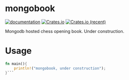 # mongobook

[![documentation](https://docs.rs/mongobook/badge.svg)](https://docs.rs/mongobook) [![Crates.io](https://img.shields.io/crates/v/mongobook.svg)](https://crates.io/crates/mongobook) [![Crates.io (recent)](https://img.shields.io/crates/dr/mongobook)](https://crates.io/crates/mongobook)

Mongodb hosted chess opening book. Under construction.

# Usage

```rust
fn main(){
	println!("mongobook, under construction");
}```

